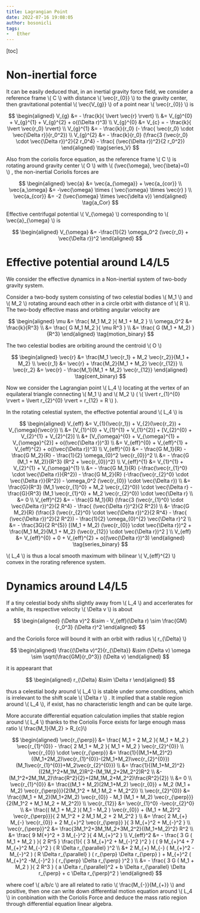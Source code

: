 ```yaml
---
title: Lagrangian Point
date: 2022-07-16 19:08:05
author: bosonicli
tags:
-   Ether
---
```


[toc]

# Non-inertial force

It can be easily deduced that, in an inertial gravity force field, we consider a reference frame \\( C \\) with distance \\( \vec{r_{0}} \\) to the gravity center, then gravitational potential \\( \vec{V_{g}} \\) of a point near \\( \vec{r_{0}} \\) is

$$
\begin{aligned}
	V_{g} &= - \frac{k}{ \lvert \vec{r} \rvert} \\
	&= V_{g}^{0} + V_{g}^{1} + V_{g}^{2} + o((\Delta r)^3) \\
	V_{g}^{0} &= V_{c} = - \frac{k}{ \lvert \vec{r_0} \rvert}	\\
	V_{g}^{1} &= - \frac{k}{r_0} (- \frac{ \vec{r_0} \cdot \vec{\Delta r}}{r_0^2}) \\
	V_{g}^{2} &= - \frac{k}{r_0} (\frac{3 (\vec{r_0} \cdot \vec{\Delta r})^2}{2 r_0^4} - \frac{ (\vec{\Delta r})^2}{2 r_0^2})
\end{aligned}
\tag{series_V}
$$

Also from the coriolis force equation, as the reference frame \\( C \\) is rotating around gravity center \\( O \\) with \\( (\vec{\omega}, \vec{\beta}=0) \\) , the non-inertial Coriolis forces are

$$
\begin{aligned}
	\vec{a} &= \vec{a_{\omega}} + \vec{a_{cor}}	\\
	\vec{a_\omega} &= -\vec{\omega} \times ( \vec{\omega} \times \vec{r} ) \\
	\vec{a_{cor}} &= -2 (\vec{\omega} \times \vec{\delta v})
\end{aligned}
\tag{a_Cor}
$$

Effective centrifugal potential \\( V_{\omega} \\) corresponding to \\( \vec{a}_{\omega} \\) is

$$
\begin{aligned}
	V_{\omega} &= -\frac{1}{2} \omega_0^2 (\vec{r_0} + \vec{\Delta r})^2
\end{aligned}
$$

# Effective potential around L4/L5

We consider the effective dynamics in a Non-inertial system of two-body gravity system.

Consider a two-body system consisting of two celestial bodies \\( M_1 \\) and \\( M_2 \\) rotating around each other in a circle orbit with distance of \\( R \\). The two-body effective mass and orbiting angular velocity are

$$
\begin{aligned}
	\mu &= \frac{ M_1 M_2 }{ M_1 + M_2 }	\\
	\omega_0^2 &= \frac{k}{R^3}	\\
	&= \frac{ G M_1 M_2 }{ \mu R^3 }	\\
	&= \frac{ G (M_1 + M_2) }{R^3}
\end{aligned}
\tag{motion_binary}
$$

The two celestial bodies are orbiting around the centroid \\( O \\)

$$
\begin{aligned}
\vec{r} &= \frac{M_1 \vec{r_1} + M_2 \vec{r_2}}{M_1 + M_2} \\
\vec{r_1} &= \vec{r} + \frac{M_2}{M_1 + M_2} \vec{r_{12}} \\
\vec{r_2} &= \vec{r} - \frac{M_1}{M_1 + M_2} \vec{r_{12}}
\end{aligned}
\tag{cent_binary}
$$

Now we consider the Lagrangian point \\( L_4 \\) locating at the vertex of an equilateral triangle connecting \\( M_1 \\) and \\( M_2 \\) ( \\( \lvert r_{1}^{0} \rvert = \lvert r_{2}^{0} \rvert = r_{12} = R \\) ).

In the rotating celestial system, the effective potential around \\( L_4 \\) is

$$
\begin{aligned}
	V_{eff} &= V_{1}(\vec{r_1}) + V_{2}(\vec{r_2}) + V_{\omega}(\vec{r}) \\
	&= [V_{1}^{0} + V_{1}^{1} + V_{1}^{2}] + [V_{2}^{0} + V_{2}^{1} + V_{2}^{2}] \\
	&+ [V_{\omega}^{0} + V_{\omega}^{1} + V_{\omega}^{2}] + o((\vec{\Delta r})^3)	\\
	&= V_{eff}^{0} + V_{eff}^{1} + V_{eff}^{2} + o((\vec{\Delta r})^3)	\\
	V_{eff}^{0} &= - \frac{G M_1}{R} - \frac{G M_2}{R} - \frac{1}{2} \omega_{0}^2 \vec{r_{0}}^2 \\
	&= - \frac{G (M_1 + M_2)}{R^3} (R^2 + \vec{r_{0}}^2) \\
	V_{eff}^{1} &= V_{1}^{1} + V_{2}^{1} + V_{\omega}^{1} \\
	&= - \frac{G M_1}{R} (-\frac{\vec{r_{1}^0} \cdot \vec{\Delta r}}{R^2}) - \frac{G M_2}{R} (-\frac{\vec{r_{2}^0} \cdot \vec{\Delta r}}{R^2}) - \omega_0^2 (\vec{r_{0}} \cdot \vec{\Delta r})	\\
	&= \frac{G}{R^3} (M_1 \vec{r_{1}^0} + M_2 \vec{r_{2}^0}) \cdot \vec{\Delta r} - \frac{G}{R^3} (M_1 \vec{r_{1}^0} + M_2 \vec{r_{2}^0}) \cdot \vec{\Delta r}	\\
	&= 0	\\
	V_{eff}^{2} &= - \frac{G M_1}{R} (\frac{3 (\vec{r_{1}^0} \cdot \vec{\Delta r})^2}{2 R^4} - \frac{ (\vec{\Delta r})^2}{2 R^2}) \\
	&- \frac{G M_2}{R} (\frac{3 (\vec{r_{2}^0} \cdot \vec{\Delta r})^2}{2 R^4} - \frac{ (\vec{\Delta r})^2}{2 R^2}) - \frac{1}{2} \omega_{0}^{2} \vec{\Delta r}^2 \\
	&= - \frac{3G}{2 R^{5}} [(M_1 + M_2) (\vec{r_{0}} \cdot \vec{\Delta r})^2 + \frac{M_1 M_2}{M_1 + M_2} (\vec{r_{12}} \cdot \vec{\Delta r})^2 ] \\
	V_{eff} &= V_{eff}^{0} + 0 + V_{eff}^{2} + o((\vec{\Delta r})^3)
\end{aligned}
\tag{series_binary}
$$

\\( L_4 \\) is thus a local smooth maximum with bilinear \\( V_{eff}^{2} \\) convex in the rorating reference system.

# Dynamics around L4/L5

If a tiny celestial body shifts slightly away from \\( L_4 \\) and accerlerates for a while, its respective velocity \\( \Delta v \\) is about

$$
\begin{aligned}
	(\Delta v)^2 &\sim - V_{eff}(\Delta r) \sim \frac{GM}{r_0^3} (\Delta r)^2
\end{aligned}
$$

and the Coriolis force will bound it with an orbit with radius \\( r_{\Delta} \\)

$$
\begin{aligned}
	\frac{(\Delta v)^2}{r_{\Delta}} &\sim (\Delta v) \omega \sim \sqrt{\frac{GM}{r_0^3}} (\Delta v)
\end{aligned}
$$

it is appearant that

$$
\begin{aligned}
	r_{\Delta} &\sim \Delta r
\end{aligned}
$$

thus a celestial body around \\( L_4 \\) is stable under some conditions, which is irrelevant to the shift scale \\( \Delta r \\) . It implied that a stable region around \\( L_4 \\), if exist, has no characteristic length and can be quite large.

More accurate differential equation calculation implies that stable region around \\( L_4 \\) thanks to the Coriolis Force exists for large enough mass ratio  \\( \frac{M_1}{M_2} > R_{c}\\)

$$
\begin{aligned}
	\vec{r_{\perp}} &= \frac{ M_1 + 2 M_2 }{ M_1 + M_2 } \vec{r_{1}^{0}} - \frac{ 2 M_1 + M_2 }{ M_1 + M_2 } \vec{r_{2}^{0}} \\
	\vec{r_{0}} \cdot \vec{r_{\perp}} &= \frac{1}{(M_1+M_2)^2} ((M_1+2M_2)\vec{r_{1}^{0}}-(2M_1+M_2)\vec{r_{2}^{0}})(M_1\vec{r_{1}^{0}}+M_2\vec{r_{2}^{0}})	\\
	&= \frac{1}{(M_1+M_2)^2} ((2M_1^2+M_1M_2)R^2-(M_1M_2+2M_2^2)R^2	\\
	&- (M_1^2+2M_1M_2)\frac{R^2}{2}+(2M_1M_2+M_2^2)\frac{R^2}{2})	\\
	&= 0	\\
	\vec{r_{1}^{0}} &= \frac{(M_1 + M_2)(2M_1+M_2) \vec{r_{0}} + M_2 (M_1 + M_2) \vec{r_{\perp}}}{2(M_1^2 + M_1 M_2 + M_2^2)} \\
	\vec{r_{2}^{0}} &= \frac{(M_1 + M_2)(M_1+2M_2) \vec{r_{0}} - M_1 (M_1 + M_2) \vec{r_{\perp}}}{2(M_1^2 + M_1 M_2 + M_2^2)} \\
	\vec{r_{12}} &= \vec{r_{1}^0} -\vec{r_{2}^0}	\\
	&= \frac{( M_1 + M_2 )( M_1 - M_2 ) \vec{r_{0}} + (M_1 + M_2)^2 \vec{r_{\perp}}}{ 2 M_1^2 + 2 M_1 M_2 + 2 M_2^2 }	\\
	&= \frac{ 2 M_{+} M_{-} \vec{r_{0}} + 2 M_{+}^2 \vec{r_{\perp}} }{ 3 M_{+}^2 + M_{-}^2 }	\\
	\vec{r_{\perp}}^2 &= \frac{3M_1^2+3M_1M_2+3M_2^2}{(M_1+M_2)^2} R^2	\\
	&= \frac{ 9 M{+}^2 + 3 M_{-}^2 }{ 4 M_{+}^2 }	\\
	V_{eff}^2 &= - \frac{ 3 G ( M_1 + M_2 ) }{ 2 R^5 } \frac{1}{ ( 3 M_{+}^2 + M_{-}^2 )^2 } ( ( 9 M_{+}^4 + 7 M_{+}^2 M_{-}^2 ) ( R \Delta r_{\parallel} )^2	\\
	&+ 2 M_{+} M_{-} ( M_{+}^2 -M_{-}^2 ) ( R \Delta r_{\parallel} ) ( r_{\perp} \Delta r_{\perp} ) + M_{+}^2 ( M_{+}^2 -M_{-}^2 ) ( r_{\perp} \Delta r_{\perp} )^2 )	\\
	&= - \frac{ 3 G ( M_1 + M_2 ) }{ 2 R^3 } ( a \Delta r_{\parallel}^2 + b \Delta r_{\parallel} \Delta r_{\perp} + c \Delta r_{\perp}^2 )
\end{aligned}
$$

where coef \\( a/b/c \\) are all related to ratio \\( \frac{M_{-}}{M_{+}} \\) and positive, then one can write down differential motion equation around \\( L_4 \\) in conbination with the Coriolis Force and deduce the mass ratio region through differential equation linear algebra.
